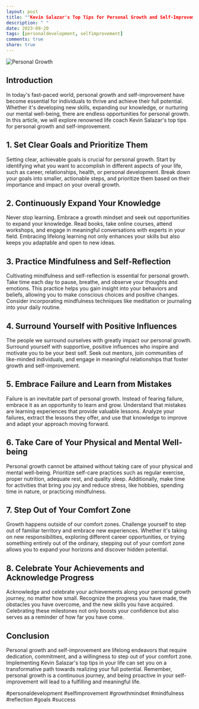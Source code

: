 ```yaml
---
layout: post
title: ""Kevin Salazar's Top Tips for Personal Growth and Self-Improvement""
description: " "
date: 2023-09-20
tags: [personaldevelopment, selfimprovement]
comments: true
share: true
---
```


![Personal Growth](https://source.unsplash.com/1600x900/?personal,development,self-improvement)

## Introduction

In today's fast-paced world, personal growth and self-improvement have become essential for individuals to thrive and achieve their full potential. Whether it's developing new skills, expanding our knowledge, or nurturing our mental well-being, there are endless opportunities for personal growth. In this article, we will explore renowned life coach Kevin Salazar's top tips for personal growth and self-improvement.

## 1. Set Clear Goals and Prioritize Them

Setting clear, achievable goals is crucial for personal growth. Start by identifying what you want to accomplish in different aspects of your life, such as career, relationships, health, or personal development. Break down your goals into smaller, actionable steps, and prioritize them based on their importance and impact on your overall growth.

## 2. Continuously Expand Your Knowledge

Never stop learning. Embrace a growth mindset and seek out opportunities to expand your knowledge. Read books, take online courses, attend workshops, and engage in meaningful conversations with experts in your field. Embracing lifelong learning not only enhances your skills but also keeps you adaptable and open to new ideas.

## 3. Practice Mindfulness and Self-Reflection

Cultivating mindfulness and self-reflection is essential for personal growth. Take time each day to pause, breathe, and observe your thoughts and emotions. This practice helps you gain insight into your behaviors and beliefs, allowing you to make conscious choices and positive changes. Consider incorporating mindfulness techniques like meditation or journaling into your daily routine.

## 4. Surround Yourself with Positive Influences

The people we surround ourselves with greatly impact our personal growth. Surround yourself with supportive, positive influences who inspire and motivate you to be your best self. Seek out mentors, join communities of like-minded individuals, and engage in meaningful relationships that foster growth and self-improvement.

## 5. Embrace Failure and Learn from Mistakes

Failure is an inevitable part of personal growth. Instead of fearing failure, embrace it as an opportunity to learn and grow. Understand that mistakes are learning experiences that provide valuable lessons. Analyze your failures, extract the lessons they offer, and use that knowledge to improve and adapt your approach moving forward.

## 6. Take Care of Your Physical and Mental Well-being

Personal growth cannot be attained without taking care of your physical and mental well-being. Prioritize self-care practices such as regular exercise, proper nutrition, adequate rest, and quality sleep. Additionally, make time for activities that bring you joy and reduce stress, like hobbies, spending time in nature, or practicing mindfulness.

## 7. Step Out of Your Comfort Zone

Growth happens outside of our comfort zones. Challenge yourself to step out of familiar territory and embrace new experiences. Whether it's taking on new responsibilities, exploring different career opportunities, or trying something entirely out of the ordinary, stepping out of your comfort zone allows you to expand your horizons and discover hidden potential.

## 8. Celebrate Your Achievements and Acknowledge Progress

Acknowledge and celebrate your achievements along your personal growth journey, no matter how small. Recognize the progress you have made, the obstacles you have overcome, and the new skills you have acquired. Celebrating these milestones not only boosts your confidence but also serves as a reminder of how far you have come.

## Conclusion

Personal growth and self-improvement are lifelong endeavors that require dedication, commitment, and a willingness to step out of your comfort zone. Implementing Kevin Salazar's top tips in your life can set you on a transformative path towards realizing your full potential. Remember, personal growth is a continuous journey, and being proactive in your self-improvement will lead to a fulfilling and meaningful life.

#personaldevelopment #selfimprovement #growthmindset #mindfulness #reflection #goals #success